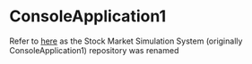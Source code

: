 # ConsoleApplication1
Refer to [here](https://github.com/bluelightspirit/stocksim) as the Stock Market Simulation System (originally ConsoleApplication1) repository was renamed
